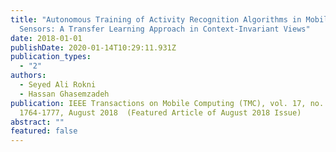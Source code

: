 ```yaml
---
title: "Autonomous Training of Activity Recognition Algorithms in Mobile
  Sensors: A Transfer Learning Approach in Context-Invariant Views"
date: 2018-01-01
publishDate: 2020-01-14T10:29:11.931Z
publication_types:
  - "2"
authors:
  - Seyed Ali Rokni
  - Hassan Ghasemzadeh
publication: IEEE Transactions on Mobile Computing (TMC), vol. 17, no. 8, pp.
  1764-1777, August 2018  (Featured Article of August 2018 Issue)
abstract: ""
featured: false
---
```

